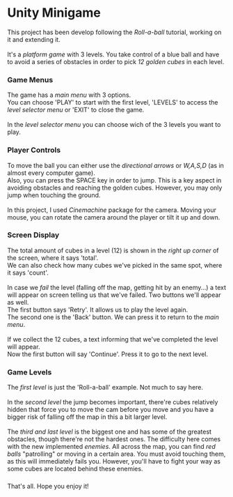 # Unity Minigame
This project has been develop following the *Roll-a-ball* tutorial, working on it and extending it.<br/>
<br/>
It's a *platform game* with 3 levels. You take control of a blue ball and have to avoid a series of obstacles
in order to pick *12 golden cubes* in each level.<br/>

### Game Menus
The game has a *main menu* with 3 options.<br/>
You can choose 'PLAY' to start with the first level, 'LEVELS' to access the *level selector menu* or 'EXIT'
to close the game.<br/>
<br/>
In the *level selector menu* you can choose wich of the 3 levels you want to play.<br/>

### Player Controls
To move the ball you can either use the *directional arrows* or *W,A,S,D* (as in almost every computer game).<br/>
Also, you can press the SPACE key in order to jump. This is a key aspect in avoiding obstacles and reaching the golden cubes.
However, you may only jump when touching the ground.<br/>
<br/>
In this project, I used *Cinemachine* package for the camera. Moving your mouse, you can rotate the camera around
the player or tilt it up and down.<br/>

### Screen Display
The total amount of cubes in a level (12) is shown in the *right up corner* of the screen, where it says 'total'.<br/>
We can also check how many cubes we've picked in the same spot, where it says 'count'.<br/>
<br/>
In case we *fail* the level (falling off the map, getting hit by an enemy...) a text will appear on screen telling
us that we've failed. Two buttons we'll appear as well.<br/>
The first button says 'Retry'. It allows us to play the level again.<br/>
The second one is the 'Back' button. We can press it to return to the *main menu*.<br/>
<br/>
If we collect the 12 cubes, a text informing that we've completed the level will appear.<br/>
Now the first button will say 'Continue'. Press it to go to the next level.

### Game Levels
The *first level* is just the 'Roll-a-ball' example. Not much to say here.<br/>
<br/>
In the *second level* the jump becomes important, there're cubes relatively hidden that force you to move the cam
before you move and you have a bigger risk of falling off the map in this a bit larger level.<br/>
<br/>
The *third and last level* is the biggest one and has some of the greatest obstacles, though there're not the hardest ones.
The difficulty here comes with the new implemented *enemies*. All across the map, you can find *red balls* "patrolling" or
moving in a certain area. You must avoid touching them, as this will immediately fails you. However, you'll have to fight your
way as some cubes are located behind these enemies.<br/>

###
That's all. Hope you enjoy it!
